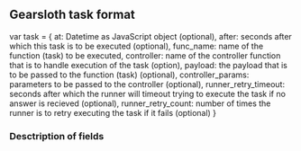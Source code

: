## Gearsloth task format

var task = {
          at: Datetime as JavaScript object (optional),
       after: seconds after which this task is to be executed (optional),
   func_name: name of the function (task) to be executed,
  controller: name of the controller function that is to handle execution of the task (option),
     payload: the payload that is to be passed to the function (task) (optional),
     controller_params: parameters to be passed to the controller (optional),
  runner_retry_timeout: seconds after which the runner will timeout trying to execute the task if no answer is recieved (optional),
    runner_retry_count: number of times the runner is to retry executing the task if it fails (optional)
}

### Desctription of fields
